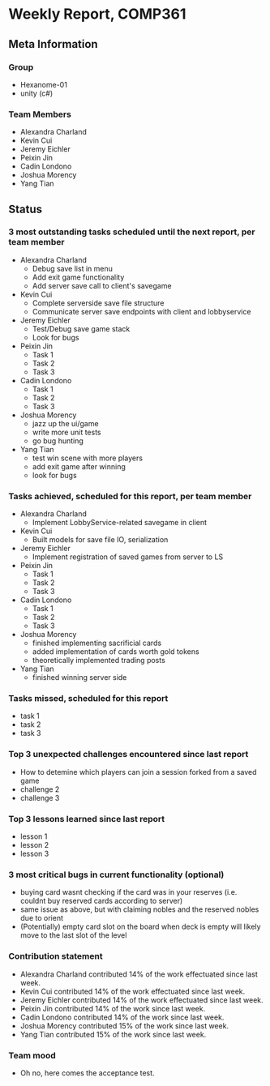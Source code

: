 # Weekly Report, COMP361

## Meta Information

### Group

 * Hexanome-01
 * unity (c#)

### Team Members

 * Alexandra Charland
 * Kevin Cui
 * Jeremy Eichler
 * Peixin Jin
 * Cadin Londono
 * Joshua Morency
 * Yang Tian

## Status

### 3 most outstanding tasks scheduled until the next report, per team member

 * Alexandra Charland
   * Debug save list in menu
   * Add exit game functionality
   * Add server save call to client's savegame 
 * Kevin Cui
   * Complete serverside save file structure
   * Communicate server save endpoints with client and lobbyservice
 * Jeremy Eichler
   * Test/Debug save game stack
   * Look for bugs 
 * Peixin Jin
   * Task 1
   * Task 2
   * Task 3
 * Cadin Londono
   * Task 1
   * Task 2
   * Task 3
 * Joshua Morency
   * jazz up the ui/game
   * write more unit tests
   * go bug hunting
 * Yang Tian
   * test win scene with more players
   * add exit game after winning
   * look for bugs

### Tasks achieved, scheduled for this report, per team member

 * Alexandra Charland
   * Implement LobbyService-related savegame in client
 * Kevin Cui
   * Built models for save file IO, serialization
 * Jeremy Eichler
   * Implement registration of saved games from server to LS
 * Peixin Jin
   * Task 1
   * Task 2
   * Task 3
 * Cadin Londono
   * Task 1
   * Task 2
   * Task 3
 * Joshua Morency
   * finished implementing sacrificial cards
   * added implementation of cards worth gold tokens
   * theoretically implemented trading posts
 * Yang Tian
   * finished winning server side

### Tasks missed, scheduled for this report

 * task 1
 * task 2
 * task 3

### Top 3 unexpected challenges encountered since last report

 * How to detemine which players can join a session forked from a saved game
 * challenge 2
 * challenge 3

### Top 3 lessons learned since last report

 * lesson 1
 * lesson 2
 * lesson 3

### 3 most critical bugs in current functionality (optional)

 * buying card wasnt checking if the card was in your reserves (i.e. couldnt buy reserved cards according to server)
 * same issue as above, but with claiming nobles and the reserved nobles due to orient
 * (Potentially) empty card slot on the board when deck is empty will likely move to the last slot of the level

### Contribution statement

 * Alexandra Charland contributed 14% of the work effectuated since last week.
 * Kevin Cui contributed 14% of the work effectuated since last week.
 * Jeremy Eichler contributed 14% of the work effectuated since last week.
 * Peixin Jin contributed 14% of the work since last week.
 * Cadin Londono contributed 14% of the work since last week.
 * Joshua Morency contributed 15% of the work since last week.
 * Yang Tian contributed 15% of the work since last week.

### Team mood

 * Oh no, here comes the acceptance test.
